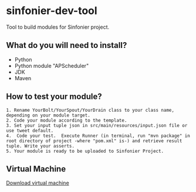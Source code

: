 # sinfonier-dev-tool
Tool to build modules for Sinfonier project.

## What do you will need to install?
* Python
* Python module "APScheduler"
* JDK
* Maven


## How to test your module?

    1. Rename YourBolt/YourSpout/YourDrain class to your class name, depending on your module target.
    2. Code your module according to the template.
    3. Set your input tuple json in src/main/resources/input.json file or use tweet default.
    4.  Code your test.  Execute Runner (in terminal, run "mvn package" in root directory of project -where "pom.xml" is-) and retrieve result tuple. Write your asserts.
    5. Your module is ready to be uploaded to Sinfonier Project.

## Virtual Machine

[Download virtual machine](https://goo.gl/owpyr4)
